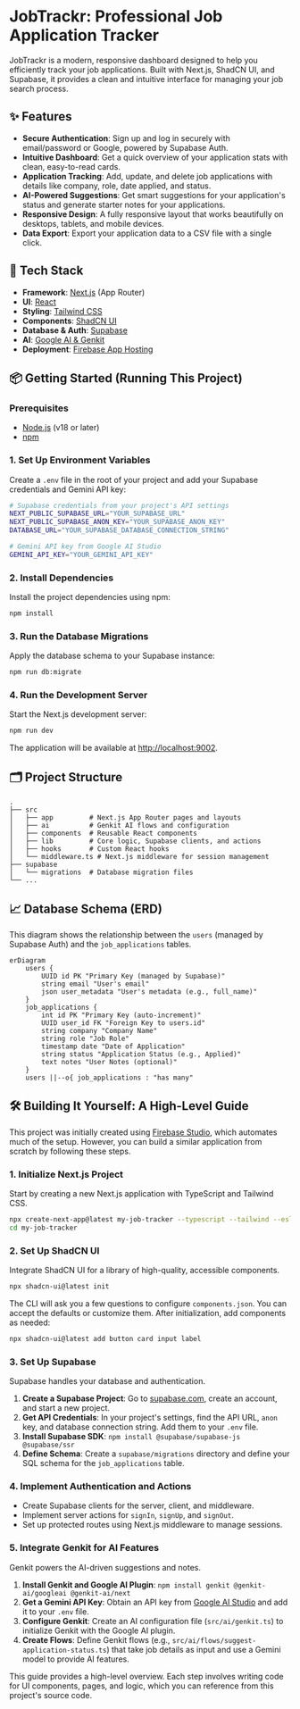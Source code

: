 
# JobTrackr: Professional Job Application Tracker

JobTrackr is a modern, responsive dashboard designed to help you efficiently track your job applications. Built with Next.js, ShadCN UI, and Supabase, it provides a clean and intuitive interface for managing your job search process.

## ✨ Features

- **Secure Authentication**: Sign up and log in securely with email/password or Google, powered by Supabase Auth.
- **Intuitive Dashboard**: Get a quick overview of your application stats with clean, easy-to-read cards.
- **Application Tracking**: Add, update, and delete job applications with details like company, role, date applied, and status.
- **AI-Powered Suggestions**: Get smart suggestions for your application's status and generate starter notes for your applications.
- **Responsive Design**: A fully responsive layout that works beautifully on desktops, tablets, and mobile devices.
- **Data Export**: Export your application data to a CSV file with a single click.

## 🚀 Tech Stack

- **Framework**: [Next.js](https://nextjs.org/) (App Router)
- **UI**: [React](https://react.dev/)
- **Styling**: [Tailwind CSS](https://tailwindcss.com/)
- **Components**: [ShadCN UI](https://ui.shadcn.com/)
- **Database & Auth**: [Supabase](https://supabase.io/)
- **AI**: [Google AI & Genkit](https://firebase.google.com/docs/genkit)
- **Deployment**: [Firebase App Hosting](https://firebase.google.com/docs/app-hosting)

## 📦 Getting Started (Running This Project)

### Prerequisites

- [Node.js](https://nodejs.org/en) (v18 or later)
- [npm](https://www.npmjs.com/)

### 1. Set Up Environment Variables

Create a `.env` file in the root of your project and add your Supabase credentials and Gemini API key:

```bash
# Supabase credentials from your project's API settings
NEXT_PUBLIC_SUPABASE_URL="YOUR_SUPABASE_URL"
NEXT_PUBLIC_SUPABASE_ANON_KEY="YOUR_SUPABASE_ANON_KEY"
DATABASE_URL="YOUR_SUPABASE_DATABASE_CONNECTION_STRING"

# Gemini API key from Google AI Studio
GEMINI_API_KEY="YOUR_GEMINI_API_KEY"
```

### 2. Install Dependencies

Install the project dependencies using npm:

```bash
npm install
```

### 3. Run the Database Migrations

Apply the database schema to your Supabase instance:

```bash
npm run db:migrate
```

### 4. Run the Development Server

Start the Next.js development server:

```bash
npm run dev
```

The application will be available at [http://localhost:9002](http://localhost:9002).

## 🗂️ Project Structure

```
.
├── src
│   ├── app         # Next.js App Router pages and layouts
│   ├── ai          # Genkit AI flows and configuration
│   ├── components  # Reusable React components
│   ├── lib         # Core logic, Supabase clients, and actions
│   ├── hooks       # Custom React hooks
│   └── middleware.ts # Next.js middleware for session management
├── supabase
│   └── migrations  # Database migration files
└── ...
```

## 📈 Database Schema (ERD)

This diagram shows the relationship between the `users` (managed by Supabase Auth) and the `job_applications` tables.

```mermaid
erDiagram
    users {
        UUID id PK "Primary Key (managed by Supabase)"
        string email "User's email"
        json user_metadata "User's metadata (e.g., full_name)"
    }
    job_applications {
        int id PK "Primary Key (auto-increment)"
        UUID user_id FK "Foreign Key to users.id"
        string company "Company Name"
        string role "Job Role"
        timestamp date "Date of Application"
        string status "Application Status (e.g., Applied)"
        text notes "User Notes (optional)"
    }
    users ||--o{ job_applications : "has many"
```

## 🛠️ Building It Yourself: A High-Level Guide

This project was initially created using [Firebase Studio](https://firebase.google.com/docs/studio), which automates much of the setup. However, you can build a similar application from scratch by following these steps.

### 1. Initialize Next.js Project

Start by creating a new Next.js application with TypeScript and Tailwind CSS.

```bash
npx create-next-app@latest my-job-tracker --typescript --tailwind --eslint
cd my-job-tracker
```

### 2. Set Up ShadCN UI

Integrate ShadCN UI for a library of high-quality, accessible components.

```bash
npx shadcn-ui@latest init
```

The CLI will ask you a few questions to configure `components.json`. You can accept the defaults or customize them. After initialization, add components as needed:

```bash
npx shadcn-ui@latest add button card input label
```

### 3. Set Up Supabase

Supabase handles your database and authentication.

1.  **Create a Supabase Project**: Go to [supabase.com](https://supabase.com), create an account, and start a new project.
2.  **Get API Credentials**: In your project's settings, find the API URL, `anon` key, and database connection string. Add them to your `.env` file.
3.  **Install Supabase SDK**: `npm install @supabase/supabase-js @supabase/ssr`
4.  **Define Schema**: Create a `supabase/migrations` directory and define your SQL schema for the `job_applications` table.

### 4. Implement Authentication and Actions

- Create Supabase clients for the server, client, and middleware.
- Implement server actions for `signIn`, `signUp`, and `signOut`.
- Set up protected routes using Next.js middleware to manage sessions.

### 5. Integrate Genkit for AI Features

Genkit powers the AI-driven suggestions and notes.

1.  **Install Genkit and Google AI Plugin**: `npm install genkit @genkit-ai/googleai @genkit-ai/next`
2.  **Get a Gemini API Key**: Obtain an API key from [Google AI Studio](https://aistudio.google.com/app/apikey) and add it to your `.env` file.
3.  **Configure Genkit**: Create an AI configuration file (`src/ai/genkit.ts`) to initialize Genkit with the Google AI plugin.
4.  **Create Flows**: Define Genkit flows (e.g., `src/ai/flows/suggest-application-status.ts`) that take job details as input and use a Gemini model to provide AI features.

This guide provides a high-level overview. Each step involves writing code for UI components, pages, and logic, which you can reference from this project's source code.

